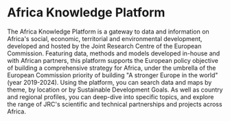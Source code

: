 # Africa Knowledge Platform
The Africa Knowledge Platform is a gateway to data and information on Africa's social, economic, territorial and environmental development, developed and hosted by the Joint Research Centre of the European Commission.
Featuring data, methods and models developed in-house and with African partners, this platform supports the European policy objective of building a comprehensive strategy for Africa, under the umbrella of the European Commission priority of building "A stronger Europe in the world" (year 2019-2024). Using the platform, you can search data and maps by theme, by location or by Sustainable Development Goals. As well as country and regional profiles, you can deep-dive into specific topics, and explore the range of JRC's scientific and technical partnerships and projects across Africa.
